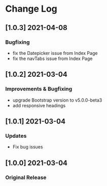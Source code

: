 # Change Log

## [1.0.3] 2021-04-08
### Bugfixing
- fix the Datepicker issue from Index Page
- fix the navTabs issue from Index Page

## [1.0.2] 2021-03-04
### Improvements & Bugfixing
- upgrade Bootstrap version to v5.0.0-beta3
- add responsive headings

## [1.0.1] 2021-03-04
### Updates
- Fix bug issues

## [1.0.0] 2021-03-04
### Original Release
